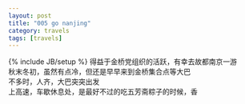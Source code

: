 ```yaml
---
layout: post
title: "005 go nanjing"
category: travels 
tags: [travels]
---
```

{% include JB/setup %}
得益于金桥党组织的活跃，有幸去故都南京一游  
秋末冬初，虽然有点冷，但还是早早来到金桥集合点等大巴  
不多时，人齐，大巴突突出发  
上高速，车歇休息处，是最好不过的吃五芳斋粽子的时候，香  
